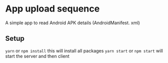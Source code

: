 # App upload sequence

A simple app to read Android APK details (AndroidManifest. xml)

## Setup

`yarn` or `npm install` this will install all packages
`yarn start` or `npm start` will start the server and then client
